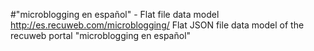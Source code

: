 #"microblogging en español" - Flat file data model
http://es.recuweb.com/microblogging/
Flat JSON file data model of the recuweb portal "microblogging en español"
